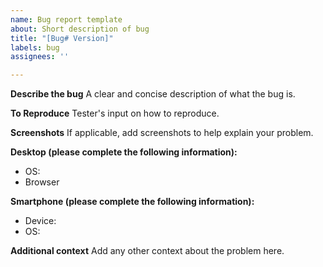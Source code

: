 ```yaml
---
name: Bug report template
about: Short description of bug
title: "[Bug# Version]"
labels: bug
assignees: ''

---
```


**Describe the bug**
A clear and concise description of what the bug is.

**To Reproduce**
Tester's input on how to reproduce.

**Screenshots**
If applicable, add screenshots to help explain your problem.

**Desktop (please complete the following information):**
 - OS: 
 - Browser 

**Smartphone (please complete the following information):**
 - Device: 
 - OS: 

**Additional context**
Add any other context about the problem here.
